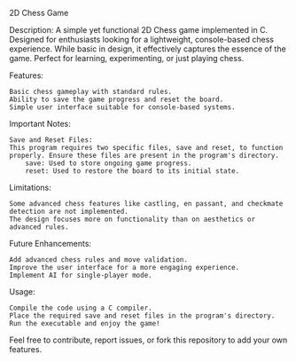 2D Chess Game

Description:
A simple yet functional 2D Chess game implemented in C. Designed for enthusiasts looking for a lightweight, console-based chess experience. While basic in design, it effectively captures the essence of the game. Perfect for learning, experimenting, or just playing chess.

Features:

    Basic chess gameplay with standard rules.
    Ability to save the game progress and reset the board.
    Simple user interface suitable for console-based systems.

Important Notes:

    Save and Reset Files:
    This program requires two specific files, save and reset, to function properly. Ensure these files are present in the program's directory.
        save: Used to store ongoing game progress.
        reset: Used to restore the board to its initial state.

Limitations:

    Some advanced chess features like castling, en passant, and checkmate detection are not implemented.
    The design focuses more on functionality than on aesthetics or advanced rules.

Future Enhancements:

    Add advanced chess rules and move validation.
    Improve the user interface for a more engaging experience.
    Implement AI for single-player mode.

Usage:

    Compile the code using a C compiler.
    Place the required save and reset files in the program's directory.
    Run the executable and enjoy the game!

Feel free to contribute, report issues, or fork this repository to add your own features.
